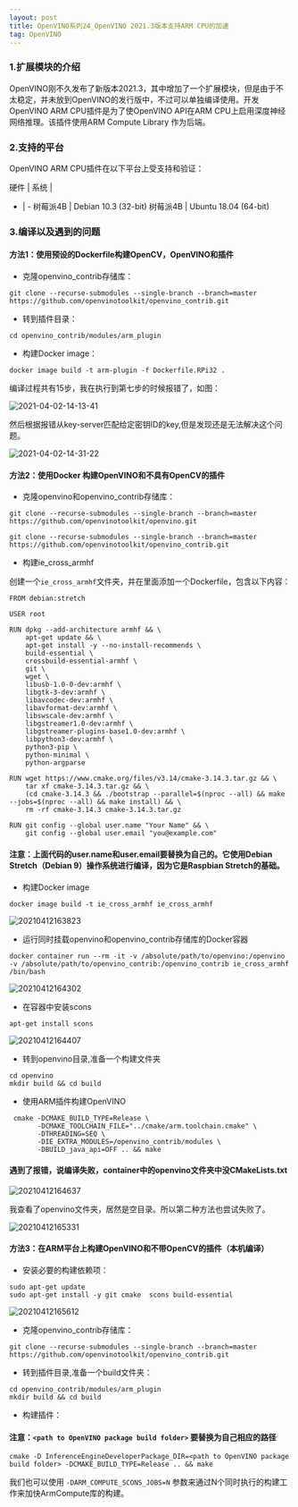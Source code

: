 ```yaml
---
layout: post
title: OpenVINO系列24_OpenVINO 2021.3版本支持ARM CPU的加速
tag: OpenVINO
---
```


### 1.扩展模块的介绍

OpenVINO刚不久发布了新版本2021.3，其中增加了一个扩展模块，但是由于不太稳定，并未放到OpenVINO的发行版中，不过可以单独编译使用。开发OpenVINO ARM CPU插件是为了使OpenVINO API在ARM CPU上启用深度神经网络推理。该插件使用ARM Compute Library 作为后端。

### 2.支持的平台

OpenVINO ARM CPU插件在以下平台上受支持和验证：

硬件 | 系统 | 
- | - 
树莓派4B | Debian 10.3 (32-bit)
树莓派4B | Ubuntu 18.04 (64-bit)

### 3.编译以及遇到的问题

#### 方法1：使用预设的Dockerfile构建OpenCV，OpenVINO和插件

- 克隆openvino_contrib存储库：

```
git clone --recurse-submodules --single-branch --branch=master https://github.com/openvinotoolkit/openvino_contrib.git 
```

- 转到插件目录：

```
cd openvino_contrib/modules/arm_plugin
```

- 构建Docker image：

```
docker image build -t arm-plugin -f Dockerfile.RPi32 .
```

编译过程共有15步，我在执行到第七步的时候报错了，如图：

![2021-04-02-14-13-41](https://cdn.jsdelivr.net/gh/luckykang/picture_bed/blogs_images/2021-04-02-14-13-41.png)

然后根据报错从key-server匹配给定密钥ID的key,但是发现还是无法解决这个问题。

![2021-04-02-14-31-22](https://cdn.jsdelivr.net/gh/luckykang/picture_bed/blogs_images/2021-04-02-14-31-22.png)

#### 方法2：使用Docker 构建OpenVINO和不具有OpenCV的插件

- 克隆openvino和openvino_contrib存储库：

```
git clone --recurse-submodules --single-branch --branch=master https://github.com/openvinotoolkit/openvino.git 

git clone --recurse-submodules --single-branch --branch=master https://github.com/openvinotoolkit/openvino_contrib.git 
```

- 构建ie_cross_armhf

创建一个`ie_cross_armhf`文件夹，并在里面添加一个Dockerfile，包含以下内容：

```
FROM debian:stretch

USER root

RUN dpkg --add-architecture armhf && \
    apt-get update && \
    apt-get install -y --no-install-recommends \
    build-essential \
    crossbuild-essential-armhf \
    git \
    wget \
    libusb-1.0-0-dev:armhf \
    libgtk-3-dev:armhf \
    libavcodec-dev:armhf \
    libavformat-dev:armhf \
    libswscale-dev:armhf \
    libgstreamer1.0-dev:armhf \
    libgstreamer-plugins-base1.0-dev:armhf \
    libpython3-dev:armhf \
    python3-pip \
    python-minimal \
    python-argparse

RUN wget https://www.cmake.org/files/v3.14/cmake-3.14.3.tar.gz && \
    tar xf cmake-3.14.3.tar.gz && \
    (cd cmake-3.14.3 && ./bootstrap --parallel=$(nproc --all) && make --jobs=$(nproc --all) && make install) && \
    rm -rf cmake-3.14.3 cmake-3.14.3.tar.gz

RUN git config --global user.name "Your Name" && \
    git config --global user.email "you@example.com"
```
#### 注意：上面代码的user.name和user.email要替换为自己的。它使用Debian Stretch（Debian 9）操作系统进行编译，因为它是Raspbian Stretch的基础。

- 构建Docker image

```
docker image build -t ie_cross_armhf ie_cross_armhf
```

![20210412163823](https://cdn.jsdelivr.net/gh/luckykang/picture_bed/blogs_images/20210412163823.png)

- 运行同时挂载openvino和openvino_contrib存储库的Docker容器

```
docker container run --rm -it -v /absolute/path/to/openvino:/openvino -v /absolute/path/to/openvino_contrib:/openvino_contrib ie_cross_armhf /bin/bash 
```

![20210412164302](https://cdn.jsdelivr.net/gh/luckykang/picture_bed/blogs_images/20210412164302.png)

- 在容器中安装scons
  
```
apt-get install scons
```

![20210412164407](https://cdn.jsdelivr.net/gh/luckykang/picture_bed/blogs_images/20210412164407.png)

- 转到openvino目录,准备一个构建文件夹

```
cd openvino
mkdir build && cd build
```
- 使用ARM插件构建OpenVINO

```
 cmake -DCMAKE_BUILD_TYPE=Release \
       -DCMAKE_TOOLCHAIN_FILE="../cmake/arm.toolchain.cmake" \
       -DTHREADING=SEQ \
       -DIE_EXTRA_MODULES=/openvino_contrib/modules \
       -DBUILD_java_api=OFF .. && make
```

#### 遇到了报错，说编译失败，container中的openvino文件夹中没CMakeLists.txt

![20210412164637](https://cdn.jsdelivr.net/gh/luckykang/picture_bed/blogs_images/20210412164637.png)

我查看了openvino文件夹，居然是空目录。所以第二种方法也尝试失败了。

![20210412165331](https://cdn.jsdelivr.net/gh/luckykang/picture_bed/blogs_images/20210412165331.png)

#### 方法3：在ARM平台上构建OpenVINO和不带OpenCV的插件（本机编译）

- 安装必要的构建依赖项：

```
sudo apt-get update  
sudo apt-get install -y git cmake  scons build-essential
```

![20210412165612](https://cdn.jsdelivr.net/gh/luckykang/picture_bed/blogs_images/20210412165612.png)

- 克隆openvino_contrib存储库：

```
git clone --recurse-submodules --single-branch --branch=master https://github.com/openvinotoolkit/openvino_contrib.git 
```

- 转到插件目录,准备一个build文件夹：

```
cd openvino_contrib/modules/arm_plugin
mkdir build && cd build
```

- 构建插件：

#### 注意：`<path to OpenVINO package build folder>` 要替换为自己相应的路径

```
cmake -D InferenceEngineDeveloperPackage_DIR=<path to OpenVINO package build folder> -DCMAKE_BUILD_TYPE=Release .. && make
```
我们也可以使用 `-DARM_COMPUTE_SCONS_JOBS=N` 参数来通过N个同时执行的构建工作来加快ArmCompute库的构建。

